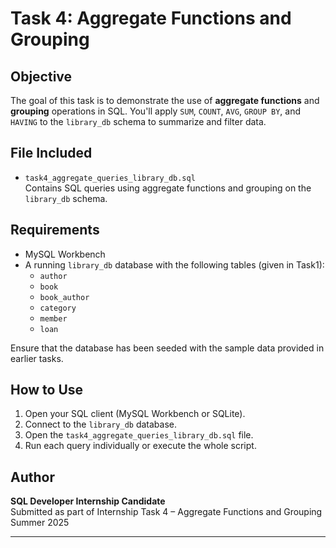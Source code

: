 # Task 4: Aggregate Functions and Grouping

## Objective

The goal of this task is to demonstrate the use of **aggregate functions** and **grouping** operations in SQL. You'll apply `SUM`, `COUNT`, `AVG`, `GROUP BY`, and `HAVING` to the `library_db` schema to summarize and filter data.

## File Included

- `task4_aggregate_queries_library_db.sql`  
  Contains SQL queries using aggregate functions and grouping on the `library_db` schema.

## Requirements

- MySQL Workbench
- A running `library_db` database with the following tables (given in Task1):
  - `author`
  - `book`
  - `book_author`
  - `category`
  - `member`
  - `loan`

Ensure that the database has been seeded with the sample data provided in earlier tasks.


## How to Use

1. Open your SQL client (MySQL Workbench or SQLite).
2. Connect to the `library_db` database.
3. Open the `task4_aggregate_queries_library_db.sql` file.
4. Run each query individually or execute the whole script.

## Author

**SQL Developer Internship Candidate**  
Submitted as part of Internship Task 4 – Aggregate Functions and Grouping  
Summer 2025

---

